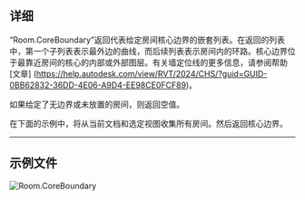 ## 详细
“Room.CoreBoundary”返回代表给定房间核心边界的嵌套列表。在返回的列表中，第一个子列表表示最外边的曲线，而后续列表表示房间内的环路。核心边界位于最靠近房间的核心的内部或外部图层。有关墙定位线的更多信息，请参阅帮助 [文章] (https://help.autodesk.com/view/RVT/2024/CHS/?guid=GUID-0BB62832-36DD-4E06-A9D4-EE98CE0FCF89)。

如果给定了无边界或未放置的房间，则返回空值。

在下面的示例中，将从当前文档和选定视图收集所有房间。然后返回核心边界。
___
## 示例文件

![Room.CoreBoundary](./Revit.Elements.Room.CoreBoundary_img.jpg)
